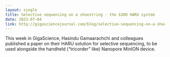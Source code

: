 ```yaml
---
layout: single
title: Selective sequencing on a shoestring - the $300 HARU system
date: 2023-07-04
link: http://gigasciencejournal.com/blog/selective-sequencing-on-a-shoestring-the-300-haru-system/
---
```


This week in GigaScience, Hasindu Gamaarachchi and colleagues published a paper on their HARU solution for selective sequencing, to be used alongside the handheld (“tricorder” like) Nanopore MinION device. 